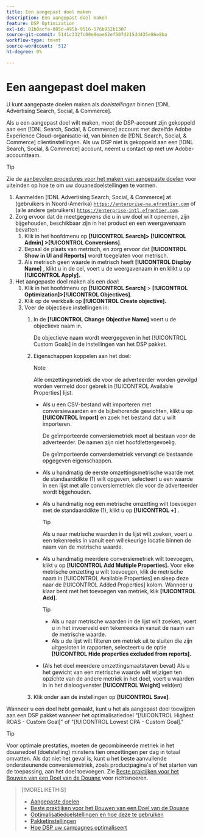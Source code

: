```yaml
---
title: Een aangepast doel maken
description: Een aangepast doel maken
feature: DSP Optimization
exl-id: 81b0acfa-085d-495b-9516-576b952b1307
source-git-commit: 5141c332fc00e9eae62ef507d215dd435e86e8ba
workflow-type: tm+mt
source-wordcount: '512'
ht-degree: 0%

---
```


# Een aangepast doel maken

U kunt aangepaste doelen maken als *doelstellingen* binnen [!DNL Advertising Search, Social, & Commerce].

Als u een aangepast doel wilt maken, moet de DSP-account zijn gekoppeld aan een [!DNL Search, Social, & Commerce] account met dezelfde Adobe Experience Cloud-organisatie-id, van binnen de [!DNL Search, Social, & Commerce] clientinstellingen. Als uw DSP niet is gekoppeld aan een [!DNL Search, Social, & Commerce] account, neemt u contact op met uw Adobe-accountteam.

>[!TIP]
>
>Zie de [aanbevolen procedures voor het maken van aangepaste doelen](custom-goal-best-practices.md) voor uiteinden op hoe te om uw douanedoelstellingen te vormen.

1. Aanmelden [!DNL Advertising Search, Social, & Commerce] at (gebruikers in Noord-Amerika) [`https://enterprise-na.efrontier.com`](https://enterprise-na.efrontier.com) of (alle andere gebruikers) [`https://enterprise-intl.efrontier.com`](https://enterprise-intl.efrontier.com).
1. Zorg ervoor dat de meetgegevens die u in uw doel wilt opnemen, zijn bijgehouden, beschikbaar zijn in het product en een weergavenaam bevatten:
   1. Klik in het hoofdmenu op **[!UICONTROL Search]> [!UICONTROL Admin] >[!UICONTROL Conversions]**.
   1. Bepaal de plaats van metrisch, en zorg ervoor dat **[!UICONTROL Show in UI and Reports]** wordt toegelaten voor metrisch.
   1. Als metrisch geen waarde in metrisch heeft **[!UICONTROL Display Name]** , klikt u in de cel, voert u de weergavenaam in en klikt u op **[!UICONTROL Apply].**
1. Het aangepaste doel maken als een *doel*:
   1. Klik in het hoofdmenu op **[!UICONTROL Search]** > **[!UICONTROL Optimization]>[!UICONTROL Objectives]**.
   1. Klik op de werkbalk op **[!UICONTROL Create objective].**
   1. Voer de objectieve instellingen in:
      1. In de **[!UICONTROL Change Objective Name]** voert u de objectieve naam in.

         De objectieve naam wordt weergegeven in het [!UICONTROL Custom Goals] in de instellingen van het DSP pakket.

      1. Eigenschappen koppelen aan het doel:

         >[!NOTE]
         >
         > Alle omzettingsmetriek die voor de adverteerder worden gevolgd worden vermeld door gebrek in [!UICONTROL Available Properties] lijst.

         * Als u een CSV-bestand wilt importeren met conversiewaarden en de bijbehorende gewichten, klikt u op **[!UICONTROL Import]** en zoek het bestand dat u wilt importeren.

           De geïmporteerde conversiemetriek moet al bestaan voor de adverteerder. De namen zijn niet hoofdlettergevoelig.

           De geïmporteerde conversiemetriek vervangt de bestaande opgegeven eigenschappen.

         * Als u handmatig de eerste omzettingsmetrische waarde met de standaarddikte (1) wilt opgeven, selecteert u een waarde in een lijst met alle conversiemetriek die voor de adverteerder wordt bijgehouden.

         * Als u handmatig nog een metrische omzetting wilt toevoegen met de standaarddikte (1), klikt u op **[!UICONTROL +]** .

           >[!TIP]
           >
           > Als u naar metrische waarden in de lijst wilt zoeken, voert u een tekenreeks in vanuit een willekeurige locatie binnen de naam van de metrische waarde.

         * Als u handmatig meerdere conversiemetriek wilt toevoegen, klikt u op **[!UICONTROL Add Multiple Properties].** Voor elke metrische omzetting u wilt toevoegen, klik de metrische naam in [!UICONTROL Available Properties] en sleep deze naar de [!UICONTROL Added Properties] kolom. Wanneer u klaar bent met het toevoegen van metriek, klik **[!UICONTROL Add]**.

           >[!TIP]
           >
           >* Als u naar metrische waarden in de lijst wilt zoeken, voert u in het invoerveld een tekenreeks in vanuit de naam van de metrische waarde.
           >* Als u de lijst wilt filteren om metriek uit te sluiten die zijn uitgesloten in rapporten, selecteert u de optie **[!UICONTROL Hide properties excluded from reports].**

         * (Als het doel meerdere omzettingsmaatstaven bevat) Als u het gewicht van een metrische waarde wilt wijzigen ten opzichte van de andere metriek in het doel, voert u waarden in in het dialoogvenster **[!UICONTROL Weight]** veld(en)

      1. Klik onder aan de instellingen op **[!UICONTROL Save]**.

Wanneer u een doel hebt gemaakt, kunt u het als aangepast doel toewijzen aan een DSP pakket wanneer het optimalisatiedoel &quot;[!UICONTROL Highest ROAS - Custom Goal]&quot; of &quot;[!UICONTROL Lowest CPA - Custom Goal].&quot;

>[!TIP]
>
>Voor optimale prestaties, moeten de gecombineerde metriek in het douanedoel (doelstelling) minstens tien omzettingen per dag in totaal omvatten. Als dat niet het geval is, kunt u het beste aanvullende ondersteunende conversiemetriek, zoals productpagina&#39;s of het starten van de toepassing, aan het doel toevoegen. Zie [Beste praktijken voor het Bouwen van een Doel van de Douane](custom-goal-best-practices.md) voor richtsnoeren.

>[!MORELIKETHIS]
>
>* [Aangepaste doelen](custom-goal-about.md)
>* [Beste praktijken voor het Bouwen van een Doel van de Douane](custom-goal-best-practices.md)
>* [Optimalisatiedoelstellingen en hoe deze te gebruiken](optimization-goals.md)
>* [Pakketinstellingen](/help/dsp/campaign-management/packages/package-settings.md)
> * [Hoe DSP uw campagnes optimaliseert](optimization-how-dsp-optimizes-campaigns.md)
